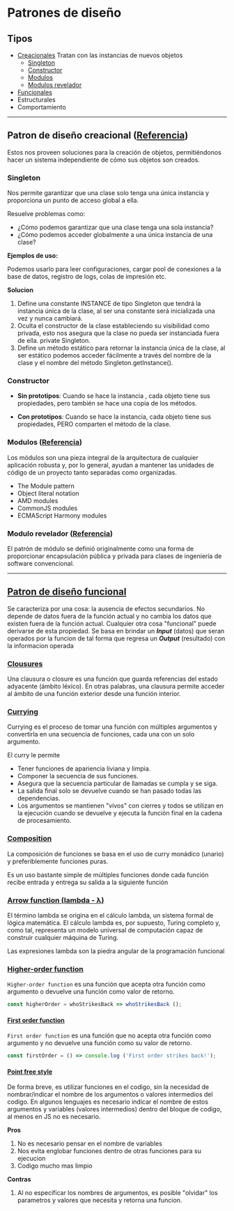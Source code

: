 # Patrones de diseño

## Tipos
* [Creacionales](#creational)
Tratan con las instancias de nuevos objetos
    * [Singleton](#singleton)
    * [Constructor](#constructor)
    * [Modulos](#modules)
    * [Modulos revelador](#reveal_modules)
* [Funcionales](#functional)
* Estructurales
* Comportamiento

---

<span id="creational"></span>

## Patron de diseño creacional ([Referencia](https://ed.team/blog/patrones-de-diseno-creacionales))
Estos nos proveen soluciones para la creación de objetos, permitiéndonos hacer un sistema independiente de cómo sus objetos son creados. 

<span id="singleton"></span>

### Singleton
Nos permite garantizar que una clase solo tenga una única instancia y proporciona un punto de acceso global a ella.

Resuelve problemas como:

* ¿Cómo podemos garantizar que una clase tenga una sola instancia?
* ¿Cómo podemos acceder globalmente a una única instancia de una clase?

**Ejemplos de uso:**

Podemos usarlo para leer configuraciones, cargar pool de conexiones a la base de datos, registro de logs, colas de impresión etc.

**Solucion**

1. Define una constante INSTANCE de tipo Singleton que tendrá la instancia única de la clase, al ser una constante será inicializada una vez y nunca cambiará.
2. Oculta el constructor de la clase estableciendo su visibilidad como privada, esto nos asegura que la clase no pueda ser instanciada fuera de ella. private Singleton.
4. Define un método estático para retornar la instancia única de la clase, al ser estático podemos acceder fácilmente a través del nombre de la clase y el nombre del método Singleton.getInstance().

<span id="constructor"></span>

### Constructor
* **Sin prototipos**: Cuando se hace la instancia , cada objeto tiene sus propiedades, pero también se hace una copia de los métodos.

* **Con prototipos**: Cuando se hace la instancia, cada objeto tiene sus propiedades, PERO comparten el método de la clase.

<span id="modules"></span>

### Modulos ([Referencia](https://addyosmani.com/resources/essentialjsdesignpatterns/book/#modulepatternjavascript))
Los módulos son una pieza integral de la arquitectura de cualquier aplicación robusta y, por lo general, ayudan a mantener las unidades de código de un proyecto tanto separadas como organizadas.

* The Module pattern
* Object literal notation
* AMD modules
* CommonJS modules
* ECMAScript Harmony modules

<span id="reveal_modules"></span>

### Modulo revelador ([Referencia](https://addyosmani.com/resources/essentialjsdesignpatterns/book/#modulepatternjavascript))

El patrón de módulo se definió originalmente como una forma de proporcionar encapsulación pública y privada para clases de ingeniería de software convencional.

---

<span id="functional"></span>

## [Patron de diseño funcional](https://codewords.recurse.com/issues/one/an-introduction-to-functional-programming)
Se caracteriza por una cosa: la ausencia de efectos secundarios. No depende de datos fuera de la función actual y no cambia los datos que existen fuera de la función actual. Cualquier otra cosa "funcional" puede derivarse de esta propiedad.
Se basa en brindar un ***Input*** (datos) que seran operados por la funcion de tal forma que regresa un ***Output*** (resultado) con la informacion operada

### [Clousures](https://developer.mozilla.org/en-US/docs/Web/JavaScript/Closures)
Una clausura o closure es una función que guarda referencias del estado adyacente (ámbito léxico). En otras palabras, una clausura permite acceder al ámbito de una función exterior desde una función interior.

### [Currying](https://dev.to/jazsmith24/currying-in-javascript-10fi)
Currying es el proceso de tomar una función con múltiples argumentos y convertirla en una secuencia de funciones, cada una con un solo argumento.

El curry le permite 
* Tener funciones de apariencia liviana y limpia. 
* Componer la secuencia de sus funciones. 
* Asegura que la secuencia particular de llamadas se cumpla y se siga. 
* La salida final solo se devuelve cuando se han pasado todas las dependencias. 
* Los argumentos se mantienen "vivos" con cierres y todos se utilizan en la ejecución cuando se devuelve y ejecuta la función final en la cadena de procesamiento.

### [Composition](https://medium.com/dailyjs/functional-js-6-function-composition-b7042c2ccffa)
La composición de funciones se basa en el uso de curry monádico (unario) y preferiblemente funciones puras.

Es un uso bastante simple de múltiples funciones donde cada función recibe entrada y entrega su salida a la siguiente función

### [Arrow function (lambda - λ)](https://medium.com/front-end-weekly/6-fundamental-terms-in-functional-javascript-e25d50d40b2c)
El término lambda se origina en el cálculo lambda, un sistema formal de lógica matemática. El cálculo lambda es, por supuesto, Turing completo y, como tal, representa un modelo universal de computación capaz de construir cualquier máquina de Turing.

Las expresiones lambda son la piedra angular de la programación funcional

### [Higher-order function](https://medium.com/front-end-weekly/6-fundamental-terms-in-functional-javascript-e25d50d40b2c)
`Higher-order function` es una función que acepta otra función como argumento o devuelve una función como valor de retorno.
```javascript
const higherOrder = whoStrikesBack => whoStrikesBack ();
```

#### [First order function](https://medium.com/front-end-weekly/6-fundamental-terms-in-functional-javascript-e25d50d40b2c)
`First order function` es una función que no acepta otra función como argumento y no devuelve una función como su valor de retorno.
```javascript
const firstOrder = () => console.log ('First order strikes back!');
```

#### [Point free style](https://medium.com/dailyjs/functional-js-7-point-free-style-b21a1416ac6a)
De forma breve, es utilizar funciones en el codigo, sin la necesidad de nombrar/indicar el nombre de los argumentos o valores intermedios del codigo. En algunos lenguajes es necesario indicar el nombre de estos argumentos y variables (valores intermedios) dentro del bloque de codigo, al menos en JS no es necesario.

**Pros**

1. No es necesario pensar en el nombre de variables
2. Nos evita englobar funciones dentro de otras funciones para su ejecucion
3. Codigo mucho mas limpio

**Contras**

1. Al no especificar los nombres de argumentos, es posible "olvidar" los parametros y valores que necesita y retorna una funcion.

